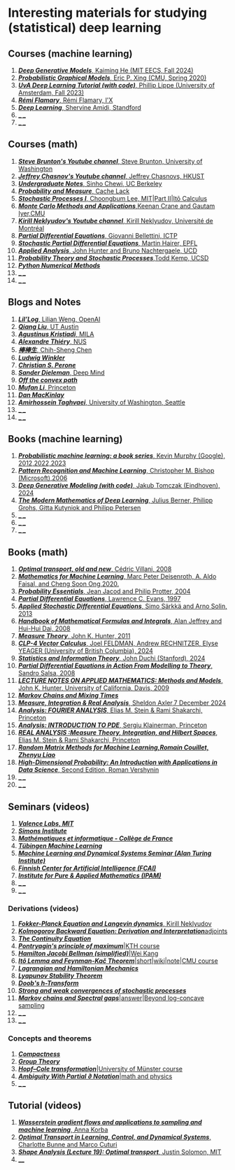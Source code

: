 # Interesting materials for studying (statistical) deep learning


## Courses (machine learning)
1. [**_Deep Generative Models_**, Kaiming He (MIT EECS, Fall 2024)](https://mit-6s978.github.io/schedule.html)
2. [**_Probabilistic Graphical Models_**, Eric P. Xing (CMU, Spring 2020)](https://www.cs.cmu.edu/~epxing/Class/10708-20/lectures.html)
3. [**_UvA Deep Learning Tutorial (with code)_**, Phillip Lippe (University of Amsterdam, Fall 2023)](https://uvadlc-notebooks.readthedocs.io/en/latest/)
4. [**_Rémi Flamary_**, Rémi Flamary, l'X](https://remi.flamary.com/teaching.html)
5. [**_Deep Learning_**, Shervine Amidi, Standford](https://stanford.edu/~shervine/teaching/cs-221/)
6. [**_ _**]()
7. [**_ _**]() 
 

## Courses (math)
1. [**_Steve Brunton's Youtube channel_**, Steve Brunton, University of Washington](https://www.youtube.com/@Eigensteve/videos)
2. [**_Jeffrey Chasnov's Youtube channel_**, Jeffrey Chasnovs, HKUST](https://www.youtube.com/@ProfJeffreyChasnov/videos)
3. [**_Undergraduate Notes_**, Sinho Chewi, UC Berkeley](https://chewisinho.github.io/class-notes)
4. [**_Probability and Measure_**, Cache Lack](https://www.youtube.com/watch?v=qnVZku1_a3Q&list=PL0vEWJI_pj7RZ51zecINlzWxpFv83r8RE)
5. [**_Stochastic Processes I_**, Choongbum Lee, MIT](https://www.youtube.com/watch?v=TuTmC8aOQJE&t=2s)|[Part II](https://www.youtube.com/watch?v=PPl-7_RL0Ko&t=21s)|[Itō Calculus](https://www.youtube.com/watch?v=Z5yRMMVUC5w&t=468s)
6. [**_Monte Carlo Methods and Applications_**,Keenan Crane and Gautam Iyer,CMU](https://gi1242.codeberg.page/cmu-math-cs-mcm/)
7. [**_Kirill Neklyudov's Youtube channel_**, Kirill Neklyudov, Université de Montréal](https://www.youtube.com/@k_neklyudov/videos)
8. [**_Partial Differential Equations_**, Giovanni Bellettini, ICTP](https://www.youtube.com/watch?v=Rq1iRT2LL-8&list=PLLq_gUfXAnkkvL_UoCGivS0wOYhwCtczI)
9. [**_Stochastic Partial Differential Equations_**, Martin Hairer, EPFL](https://www.youtube.com/watch?v=4N70I5_Ervk&list=PLO_W2Bucp95mkiZBgmu5t9JY5kzaHnsQJ)
10. [**_Applied Analysis_**, John Hunter and Bruno Nachtergaele, UCD](https://www.math.ucdavis.edu/~hunter/book/pdfbook.html)
11. [**_Probability Theory and Stochastic Processes_**,Todd Kemp, UCSD](https://mathweb.ucsd.edu/~tkemp/ProbabilityTube/)
12. [**_Python Numerical Methods_**](https://pythonnumericalmethods.studentorg.berkeley.edu/notebooks/Index.html)
13. [**_ _**]()
14. [**_ _**]()  


## Blogs and Notes
1. [**_Lil’Log_**, Lilian Weng, OpenAI](https://lilianweng.github.io/)
2. [**_Qiang Liu_**, UT Austin](https://www.cs.utexas.edu/~lqiang/)
3. [**_Agustinus Kristiadi_**, MILA ](https://agustinus.kristia.de/blog/)
4. [**_Alexandre Thiéry_**, NUS](https://alexxthiery.github.io/notes/index_notes.html)
5. [**_棒棒生_**, Chih-Sheng Chen](https://bobondemon.github.io/)
6. [**_Ludwig Winkler_**](https://ludwigwinkler.github.io/)
7. [**_Christian S. Perone_**](https://blog.christianperone.com/)
8. [**_Sander Dieleman_**, Deep Mind](https://sander.ai/posts/)
9. [**_Off the convex path_**](https://www.offconvex.org/)
10. [**_Mufan Li_**, Princeton](https://mufan-li.github.io/blog-posts/)
11. [**_Dan MacKinlay_**](https://danmackinlay.name/notebook/ml_pde_operator)
12. [**_Amirhossein Taghvaei_**, University of Washington, Seattle](https://amirtag.github.io/)
13. [**_ _**]()
14. [**_ _**]()


## Books (machine learning)
1. [**_Probabilistic machine learning: a book series_**, Kevin Murphy (Google), 2012,2022,2023](https://probml.github.io/pml-book/)
2. [**_Pattern Recognition and Machine Learning_**, Christopher M. Bishop (Microsoft),2006](https://github.com/peteflorence/MachineLearning6.867/blob/master/Bishop/Bishop%20-%20Pattern%20Recognition%20and%20Machine%20Learning.pdf)
3. [**_Deep Generative Modeling (with code)_**, Jakub Tomczak (Eindhoven), 2024](https://github.com/jmtomczak/intro_dgm/tree/main?tab=readme-ov-file)
4. [**_The Modern Mathematics of Deep Learning_**, Julius Berner, Philipp Grohs, Gitta Kutyniok and Philipp Petersen](https://arxiv.org/pdf/2105.04026)
5. [**_ _**]()
6. [**_ _**]()
7. [**_ _**]()


## Books (math)
1. [**_Optimal transport, old and new_**, Cédric Villani, 2008](https://www.cedricvillani.org/sites/dev/files/old_images/2012/08/preprint-1.pdf)
2. [**_Mathematics for Machine Learning_**, Marc Peter Deisenroth, A. Aldo Faisal, and Cheng Soon Ong,2020.](https://mml-book.github.io/book/mml-book.pdf)
3. [**_Probability Essentials_**, Jean Jacod and Philip Protter, 2004](https://www.karlin.mff.cuni.cz/~lachout/Vyuka/O-Sem/JacodProtter2004.pdf)
4. [**_Partial Differential Equations_**, Lawrence C. Evans, 1997](https://math24.wordpress.com/wp-content/uploads/2013/02/partial-differential-equations-by-evans.pdf)
5. [**_Applied Stochastic Differential Equations_**, Simo Särkkä and Arno Solin, 2013](https://users.aalto.fi/~asolin/sde-book/sde-book.pdf)
6. [**_Handbook of Mathematical Formulas and Integrals_**, Alan Jeffrey and Hui-Hui Dai, 2008](https://wiki.3av.us/lib/exe/fetch.php?media=astronomy_and_astrophysics:handbook_of_mathematical_formulas_and_in.pdf)
7. [**_Measure Theory_**, John K. Hunter, 2011](https://www.math.ucdavis.edu/~hunter/m206/measure_notes.pdf)
8. [**_CLP-4 Vector Calculus_**, Joel FELDMAN, Andrew RECHNITZER, Elyse YEAGER (University of British Columbia), 2024](https://personal.math.ubc.ca/~CLP/CLP4/)
9. [**_Statistics and Information Theory_**, John Duchi (Stanford), 2024](https://web.stanford.edu/class/stats311/lecture-notes.pdf)
10. [**_Partial Differential Equations in Action From Modelling to Theory_**, Sandro Salsa, 2008](https://www.sgo.fi/~j/baylie/Partial%20Differential%20Equations%20in%20Action%20-%20From%20Modelling%20to%20Theory%20-%20S.%20Salsa%20(Springer,%202008)%20WW.pdf)
11. [**_LECTURE NOTES ON APPLIED MATHEMATICS: Methods and Models_**, John K. Hunter, University of California, Davis, 2009](https://media.licdn.com/dms/document/media/v2/D4D1FAQFLT4XabtZVSQ/feedshare-document-pdf-analyzed/B4DZPldujcGUAY-/0/1734721636526?e=1735776000&v=beta&t=YGJsWCuSgJIiG_GfErbv6tgzp1l42ynft0ZKu2gVkAQ)
12. [**_Markov Chains and Mixing Times_**](https://pages.uoregon.edu/dlevin/MARKOV/mcmt2e.pdf)
13. [**_Measure, Integration & Real Analysis_**, Sheldon Axler,7 December 2024 ](https://measure.axler.net/MIRA.pdf)
14. [**_Analysis: FOURIER ANALYSIS_**, Elias M. Stein & Rami Shakarchi, Princeton](https://kryakin.site/am2/Stein-Shakarchi-1-Fourier_Analysis.pdf)
15. [**_Analysis: INTRODUCTION TO PDE_**, Sergiu Klainerman, Princeton](https://web.math.princeton.edu/~seri/courses/Analysis2011.pdf)
16. [**_REAL ANALYSIS :Measure Theory, Integration, and Hilbert Spaces_**, Elias M. Stein & Rami Shakarchi, Princeton](https://www.cmat.edu.uy/~mordecki/courses/medida2013/book.pdf)
17. [**_Random Matrix Methods for Machine Learning,Romain Couillet, Zhenyu Liao_**](https://polaris.imag.fr/romain.couillet/docs/RMT_ML_Book.pdf)
18. [**_High-Dimensional Probability: An Introduction with Applications in Data Science_**, Second Edition, Roman Vershynin](https://www.math.uci.edu/~rvershyn/papers/HDP-book/HDP-2.pdf)
19. [**_ _**]()
20. [**_ _**]()


## Seminars (videos)
1. [**_Valence Labs, MIT_**](https://www.youtube.com/@valence_labs)
2. [**_Simons Institute_**](https://www.youtube.com/@SimonsInstituteTOC/featured)
3. [**_Mathématiques et informatique - Collège de France_**](https://www.youtube.com/@Mathematiques-Informatique-CdF)
4. [**_Tübingen Machine Learning_**](https://www.youtube.com/c/T%C3%BCbingenML/videos)
5. [**_Machine Learning and Dynamical Systems Seminar (Alan Turing Institute)_**](https://www.youtube.com/@mlds_seminar/videos)
6. [**_Finnish Center for Artificial Intelligence (FCAI)_**](https://www.youtube.com/@FCAI/videos)
7. [**_Institute for Pure & Applied Mathematics (IPAM)_**](https://www.youtube.com/@IPAMUCLA)
8. [**_ _**]()
9. [**_ _**]()


### Derivations (videos)
1. [**_Fokker-Planck Equation and Langevin dynamics_**, Kirill Neklyudov](https://www.youtube.com/watch?v=3-KzIjoFJy4&t=8s)
2. [**_Kolmogorov Backward Equation: Derivation and Interpretation_**](https://www.youtube.com/watch?v=wrvHHNCRl7I)[adjoints](https://www.youtube.com/watch?v=PaZ0L2hj7PE&t=140s)
3. [**_The Continuity Equation_**](https://www.youtube.com/watch?v=uK-apwLuEk8&t=409s)
4. [**_Pontryagin's principle of maximum_**](https://www.youtube.com/watch?v=Bxc4iy2xUjc)|[KTH course](https://people.kth.se/~aaurell/Courses/SF3971_VTHT15/SMP-intro.pdf)
5. [**_Hamilton Jacobi Bellman (simplified)_**](https://www.youtube.com/watch?v=-hO-AnFYm6M&t=15s)|[Wei Kang](https://www.youtube.com/watch?v=ABY-Wo6w77I&t=2023s)
6. [**_Itô Lemma and Feynman-Kač Theorem_**](https://www.youtube.com/watch?v=BDyU3SQuVrA&t=2289s)|[short](https://www.youtube.com/watch?v=o7deOrWRC2I)|[wiki](https://en.wikipedia.org/wiki/Feynman%E2%80%93Kac_formula)|[note](https://scholar.harvard.edu/files/forrestgflesher/files/final_paper_final.pdf)|[CMU course](https://geometrycollective.github.io/monte-carlo/slides/Lecture12-PDEsStochasticProcesses-CMUMonteCarloFA23.pdf)
7. [**_Lagrangian and Hamiltonian Mechanics_**](https://www.youtube.com/watch?v=0DHNGtsmmH8&t=851s)
8. [**_Lyapunov Stability Theorem_**](https://www.youtube.com/watch?v=Fb6XY-cTivo)
9. [**_Doob's h-Transform_**](https://ludwigwinkler.github.io/blog/Doob/)
10. [**_Strong and weak convergences of stochastic processes_**](https://www.youtube.com/watch?v=_BWkUaL-Yq0)
11. [**_Markov chains and Spectral gaps_**](https://weitsehsu.com/post/spectral_gap/)|[answer](https://math.stackexchange.com/questions/2465079/intuitive-explanation-of-the-spectral-gap-in-context-of-markov-chain-monte-carlo)|[Beyond log-concave sampling](https://www.offconvex.org/2020/09/19/beyondlogconvavesampling/)
12. [**_ _**]()
13. [**_ _**]()


### Concepts and theorems 
1. [**_Compactness_**](https://www.youtube.com/watch?v=td7Nz9ATyWY&ab_channel=Morphocular)
2. [**_Group Theory_**](https://www.youtube.com/watch?v=KufsL2VgELo)
3. [**_Hopf–Cole transformation_**](https://people.math.sc.edu/wuchen/papers/GHC.pdf)|[University of Münster course](https://www.uni-muenster.de/Physik.TP/archive/fileadmin/lehre/NumMethoden/SoSe10/Skript/Burgers.pdf)
4. [**_Ambiguity With Partial ∂ Notation_**](https://www.youtube.com/watch?v=mICbKwwHziI&ab_channel=EpsilonDelta)|[math and physics](https://www.youtube.com/watch?v=QFHSHhpbo00&ab_channel=EpsilonDelta)
5. [**_ _**]()


## Tutorial (videos)
1. [**_Wasserstein gradient flows and applications to sampling and machine learning_**, Anna Korba](https://akorba.github.io/resources/CIRM.pdf)
2. [**_Optimal Transport in Learning, Control, and Dynamical Systems_**, Charlotte Bunne and Marco Cuturi](https://icml.cc/media/icml-2023/Slides/21559_VFbdtkE.pdf)
3. [**_Shape Analysis (Lecture 19): Optimal transport_**, Justin Solomon, MIT](https://www.youtube.com/watch?v=MSbvkhAR0VY&t=2393s)
4. [**__**]()


 
   













